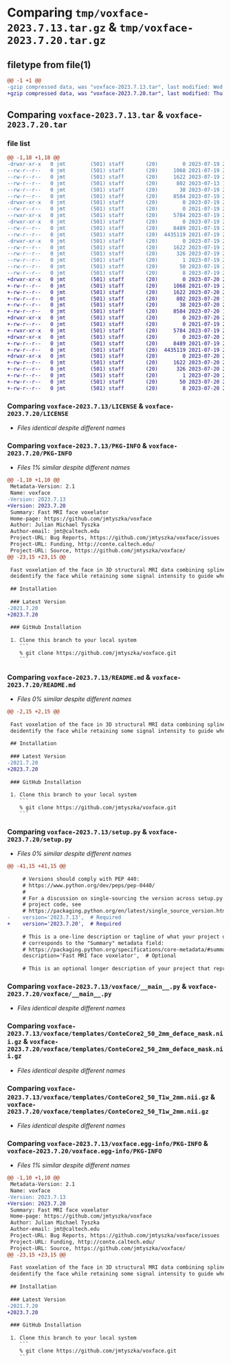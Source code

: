 # Comparing `tmp/voxface-2023.7.13.tar.gz` & `tmp/voxface-2023.7.20.tar.gz`

## filetype from file(1)

```diff
@@ -1 +1 @@
-gzip compressed data, was "voxface-2023.7.13.tar", last modified: Wed Jul 19 22:58:53 2023, max compression
+gzip compressed data, was "voxface-2023.7.20.tar", last modified: Thu Jul 20 20:44:04 2023, max compression
```

## Comparing `voxface-2023.7.13.tar` & `voxface-2023.7.20.tar`

### file list

```diff
@@ -1,18 +1,18 @@
-drwxr-xr-x   0 jmt        (501) staff       (20)        0 2023-07-19 22:58:53.304415 voxface-2023.7.13/
--rw-r--r--   0 jmt        (501) staff       (20)     1068 2021-07-19 23:23:08.000000 voxface-2023.7.13/LICENSE
--rw-r--r--   0 jmt        (501) staff       (20)     1622 2023-07-19 22:58:53.304119 voxface-2023.7.13/PKG-INFO
--rw-r--r--   0 jmt        (501) staff       (20)      802 2023-07-13 16:50:14.000000 voxface-2023.7.13/README.md
--rw-r--r--   0 jmt        (501) staff       (20)       38 2023-07-19 22:58:53.304509 voxface-2023.7.13/setup.cfg
--rw-r--r--   0 jmt        (501) staff       (20)     8584 2023-07-19 22:54:28.000000 voxface-2023.7.13/setup.py
-drwxr-xr-x   0 jmt        (501) staff       (20)        0 2023-07-19 22:58:53.296901 voxface-2023.7.13/voxface/
--rw-r--r--   0 jmt        (501) staff       (20)        0 2021-07-19 23:23:08.000000 voxface-2023.7.13/voxface/__init__.py
--rwxr-xr-x   0 jmt        (501) staff       (20)     5784 2023-07-19 22:55:20.000000 voxface-2023.7.13/voxface/__main__.py
-drwxr-xr-x   0 jmt        (501) staff       (20)        0 2023-07-19 22:58:53.298640 voxface-2023.7.13/voxface/templates/
--rw-r--r--   0 jmt        (501) staff       (20)     8489 2021-07-19 23:23:08.000000 voxface-2023.7.13/voxface/templates/ConteCore2_50_2mm_deface_mask.nii.gz
--rw-r--r--   0 jmt        (501) staff       (20)  4435119 2021-07-19 23:23:08.000000 voxface-2023.7.13/voxface/templates/ConteCore2_50_T1w_2mm.nii.gz
-drwxr-xr-x   0 jmt        (501) staff       (20)        0 2023-07-19 22:58:53.298129 voxface-2023.7.13/voxface.egg-info/
--rw-r--r--   0 jmt        (501) staff       (20)     1622 2023-07-19 22:58:53.000000 voxface-2023.7.13/voxface.egg-info/PKG-INFO
--rw-r--r--   0 jmt        (501) staff       (20)      326 2023-07-19 22:58:53.000000 voxface-2023.7.13/voxface.egg-info/SOURCES.txt
--rw-r--r--   0 jmt        (501) staff       (20)        1 2023-07-19 22:58:53.000000 voxface-2023.7.13/voxface.egg-info/dependency_links.txt
--rw-r--r--   0 jmt        (501) staff       (20)       50 2023-07-19 22:58:53.000000 voxface-2023.7.13/voxface.egg-info/entry_points.txt
--rw-r--r--   0 jmt        (501) staff       (20)        8 2023-07-19 22:58:53.000000 voxface-2023.7.13/voxface.egg-info/top_level.txt
+drwxr-xr-x   0 jmt        (501) staff       (20)        0 2023-07-20 20:44:04.061707 voxface-2023.7.20/
+-rw-r--r--   0 jmt        (501) staff       (20)     1068 2021-07-19 23:23:08.000000 voxface-2023.7.20/LICENSE
+-rw-r--r--   0 jmt        (501) staff       (20)     1622 2023-07-20 20:44:04.061446 voxface-2023.7.20/PKG-INFO
+-rw-r--r--   0 jmt        (501) staff       (20)      802 2023-07-20 19:37:47.000000 voxface-2023.7.20/README.md
+-rw-r--r--   0 jmt        (501) staff       (20)       38 2023-07-20 20:44:04.061780 voxface-2023.7.20/setup.cfg
+-rw-r--r--   0 jmt        (501) staff       (20)     8584 2023-07-20 19:36:13.000000 voxface-2023.7.20/setup.py
+drwxr-xr-x   0 jmt        (501) staff       (20)        0 2023-07-20 20:44:04.048496 voxface-2023.7.20/voxface/
+-rw-r--r--   0 jmt        (501) staff       (20)        0 2021-07-19 23:23:08.000000 voxface-2023.7.20/voxface/__init__.py
+-rwxr-xr-x   0 jmt        (501) staff       (20)     5784 2023-07-19 22:55:20.000000 voxface-2023.7.20/voxface/__main__.py
+drwxr-xr-x   0 jmt        (501) staff       (20)        0 2023-07-20 20:44:04.051204 voxface-2023.7.20/voxface/templates/
+-rw-r--r--   0 jmt        (501) staff       (20)     8489 2021-07-19 23:23:08.000000 voxface-2023.7.20/voxface/templates/ConteCore2_50_2mm_deface_mask.nii.gz
+-rw-r--r--   0 jmt        (501) staff       (20)  4435119 2021-07-19 23:23:08.000000 voxface-2023.7.20/voxface/templates/ConteCore2_50_T1w_2mm.nii.gz
+drwxr-xr-x   0 jmt        (501) staff       (20)        0 2023-07-20 20:44:04.050305 voxface-2023.7.20/voxface.egg-info/
+-rw-r--r--   0 jmt        (501) staff       (20)     1622 2023-07-20 20:44:03.000000 voxface-2023.7.20/voxface.egg-info/PKG-INFO
+-rw-r--r--   0 jmt        (501) staff       (20)      326 2023-07-20 20:44:03.000000 voxface-2023.7.20/voxface.egg-info/SOURCES.txt
+-rw-r--r--   0 jmt        (501) staff       (20)        1 2023-07-20 20:44:03.000000 voxface-2023.7.20/voxface.egg-info/dependency_links.txt
+-rw-r--r--   0 jmt        (501) staff       (20)       50 2023-07-20 20:44:03.000000 voxface-2023.7.20/voxface.egg-info/entry_points.txt
+-rw-r--r--   0 jmt        (501) staff       (20)        8 2023-07-20 20:44:03.000000 voxface-2023.7.20/voxface.egg-info/top_level.txt
```

### Comparing `voxface-2023.7.13/LICENSE` & `voxface-2023.7.20/LICENSE`

 * *Files identical despite different names*

### Comparing `voxface-2023.7.13/PKG-INFO` & `voxface-2023.7.20/PKG-INFO`

 * *Files 1% similar despite different names*

```diff
@@ -1,10 +1,10 @@
 Metadata-Version: 2.1
 Name: voxface
-Version: 2023.7.13
+Version: 2023.7.20
 Summary: Fast MRI face voxelator
 Home-page: https://github.com/jmtyszka/voxface
 Author: Julian Michael Tyszka
 Author-email: jmt@caltech.edu
 Project-URL: Bug Reports, https://github.com/jmtyszka/voxface/issues
 Project-URL: Funding, http://conte.caltech.edu/
 Project-URL: Source, https://github.com/jmtyszka/voxface/
@@ -23,15 +23,15 @@
 
 Fast voxelation of the face in 3D structural MRI data combining spline downsampling with nearest-neighbor upsampling to
 deidentify the face while retaining some signal intensity to guide whole-head registration.
 
 ## Installation
 
 ### Latest Version
-2021.7.20
+2023.7.20
 
 ### GitHub Installation
 
 1. Clone this branch to your local system
    ```
    % git clone https://github.com/jmtyszka/voxface.git
    ```
```

### Comparing `voxface-2023.7.13/README.md` & `voxface-2023.7.20/README.md`

 * *Files 0% similar despite different names*

```diff
@@ -2,15 +2,15 @@
 
 Fast voxelation of the face in 3D structural MRI data combining spline downsampling with nearest-neighbor upsampling to
 deidentify the face while retaining some signal intensity to guide whole-head registration.
 
 ## Installation
 
 ### Latest Version
-2021.7.20
+2023.7.20
 
 ### GitHub Installation
 
 1. Clone this branch to your local system
    ```
    % git clone https://github.com/jmtyszka/voxface.git
    ```
```

### Comparing `voxface-2023.7.13/setup.py` & `voxface-2023.7.20/setup.py`

 * *Files 0% similar despite different names*

```diff
@@ -41,15 +41,15 @@
 
     # Versions should comply with PEP 440:
     # https://www.python.org/dev/peps/pep-0440/
     #
     # For a discussion on single-sourcing the version across setup.py and the
     # project code, see
     # https://packaging.python.org/en/latest/single_source_version.html
-    version='2023.7.13',  # Required
+    version='2023.7.20',  # Required
 
     # This is a one-line description or tagline of what your project does. This
     # corresponds to the "Summary" metadata field:
     # https://packaging.python.org/specifications/core-metadata/#summary
     description='Fast MRI face voxelator',  # Optional
 
     # This is an optional longer description of your project that represents
```

### Comparing `voxface-2023.7.13/voxface/__main__.py` & `voxface-2023.7.20/voxface/__main__.py`

 * *Files identical despite different names*

### Comparing `voxface-2023.7.13/voxface/templates/ConteCore2_50_2mm_deface_mask.nii.gz` & `voxface-2023.7.20/voxface/templates/ConteCore2_50_2mm_deface_mask.nii.gz`

 * *Files identical despite different names*

### Comparing `voxface-2023.7.13/voxface/templates/ConteCore2_50_T1w_2mm.nii.gz` & `voxface-2023.7.20/voxface/templates/ConteCore2_50_T1w_2mm.nii.gz`

 * *Files identical despite different names*

### Comparing `voxface-2023.7.13/voxface.egg-info/PKG-INFO` & `voxface-2023.7.20/voxface.egg-info/PKG-INFO`

 * *Files 1% similar despite different names*

```diff
@@ -1,10 +1,10 @@
 Metadata-Version: 2.1
 Name: voxface
-Version: 2023.7.13
+Version: 2023.7.20
 Summary: Fast MRI face voxelator
 Home-page: https://github.com/jmtyszka/voxface
 Author: Julian Michael Tyszka
 Author-email: jmt@caltech.edu
 Project-URL: Bug Reports, https://github.com/jmtyszka/voxface/issues
 Project-URL: Funding, http://conte.caltech.edu/
 Project-URL: Source, https://github.com/jmtyszka/voxface/
@@ -23,15 +23,15 @@
 
 Fast voxelation of the face in 3D structural MRI data combining spline downsampling with nearest-neighbor upsampling to
 deidentify the face while retaining some signal intensity to guide whole-head registration.
 
 ## Installation
 
 ### Latest Version
-2021.7.20
+2023.7.20
 
 ### GitHub Installation
 
 1. Clone this branch to your local system
    ```
    % git clone https://github.com/jmtyszka/voxface.git
    ```
```

